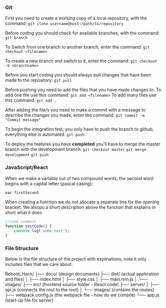 ### Git
First you need to create a working copy of a local repository, with the command:
`git clone username@host:/path/to/repository`

Before coding you should check for available branches, with the command:
`git branch`

To Switch from one branch to another branch, enter the command:
`git checkout <filename>`

To create a new branch and switch to it, enter the command:
`git checkout -b <branchname>`

Before you start coding you should always pull changes that have been made to the repository:
`git pull`

Before pushing you need to add the files that you have made changes to.
To add one file use this command:
`git add <filename>`
To add many files use this command:
`git add .`

After adding the file/s you need to make a commit with a message to describe the changes you made, enter the command:
`git commit -m "Commit message"`

To begin the integration test, you only have to push the branch to github, everything else is automated.
`git push`

To deploy the features you have **completed** you'll have to merge the master branch with the development branch:
`git checkout master`
`git merge development`
`git push`

### JavaScript/React
When we make a variable out of two compound words, the second word begins with a capital letter (pascal casing): 
```javascript
var firstSecond
```

When creating a function we do not allocate a seperate line for the opening bracket. We alsopu a short description above the function that explains in short what it does

```javascript
//some comment 
function testCode() {
    console.log('some text');
}
```

### File Structure
Below is the file structure of the project with explinations, note it only includes files that we care about.

Reboot_Hack/
├── docs/ (design documents)
├── dist/ (actual application and files)
│   ├── index.html
│   ├── style.css
│   ├── main.min.js
│   └── images/
├── src/ (frontend source folder - React code)
├── server/
│   ├── api.js (connects the rout to the root)
│   └── images/ (contains the routes)
├── webpack.config.js (the webpack file - how do we compile)
└── app.js (start-up file for server)